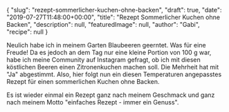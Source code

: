 {
    "slug": "rezept-sommerlicher-kuchen-ohne-backen",
    "draft": true,
    "date": "2019-07-27T11:48:00+00:00",
    "title": "Rezept Sommerlicher Kuchen ohne Backen",
    "description": null,
    "featuredImage": null,
    "author": "Gabi",
    "recipe": null
}

Neulich habe ich in meinem Garten Blaubeeren geerntet. Was für eine Freude! Da es jedoch an dem Tag nur eine kleine Portion von 100 g war, habe ich meine Community auf Instagram gefragt, ob ich mit diesen köstlichen Beeren einen Zitronenkuchen machen soll. Die Mehrheit hat mit "Ja" abgestimmt. Also, hier folgt nun ein diesen Temperaturen angepasstes Rezept für einen sommerlichen Kuchen ohne Backen.

Es ist wieder einmal ein Rezept ganz nach meinem Geschmack und ganz nach meinem Motto "einfaches Rezept - immer ein Genuss".